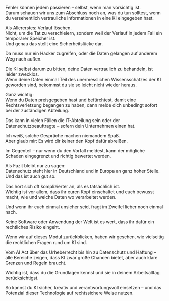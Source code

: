 Fehler können jedem passieren – selbst, wenn man vorsichtig ist.  
Darum schauen wir uns zum Abschluss noch an, was du tun solltest, wenn du versehentlich vertrauliche Informationen in eine KI eingegeben hast.

Als Allererstes: Verlauf löschen.  
Nicht, um die Tat zu verschleiern, sondern weil der Verlauf in jedem Fall ein temporärer Speicher ist.  
Und genau das stellt eine Sicherheitslücke dar.  

Da muss nur ein Hacker zugreifen, oder die Daten gelangen auf anderem Weg nach außen.  

Die KI selbst darum zu bitten, deine Daten vertraulich zu behandeln, ist leider zwecklos.  
Wenn deine Daten einmal Teil des unermesslichen Wissensschatzes der KI geworden sind, bekommst du sie so leicht nicht wieder heraus.  

Ganz wichtig:  
Wenn du Daten preisgegeben hast und befürchtest, damit eine Rechtsverletzung begangen zu haben, dann melde dich unbedingt sofort bei der zuständigen Abteilung.  

Das kann in vielen Fällen die IT-Abteilung sein oder der Datenschutzbeauftragte – sofern dein Unternehmen einen hat.  

Ich weiß, solche Gespräche machen niemandem Spaß.  
Aber glaub mir:
Es wird dir keiner den Kopf dafür abreißen.  

Im Gegenteil – nur wenn du den Vorfall meldest, kann der mögliche Schaden eingegrenzt und richtig bewertet werden.  

Als Fazit bleibt nur zu sagen:  
Datenschutz steht hier in Deutschland und in Europa an ganz hoher Stelle.  
Und das ist auch gut so.  

Das hört sich oft komplizierter an, als es tatsächlich ist.  
Wichtig ist vor allem, dass ihr euren Kopf einschaltet und euch bewusst macht, wie und welche Daten wo verarbeitet werden.  

Und wenn ihr euch einmal unsicher seid, fragt im Zweifel lieber noch einmal nach.  

Keine Software oder Anwendung der Welt ist es wert, dass ihr dafür ein rechtliches Risiko eingeht.

Wenn wir auf dieses Modul zurückblicken, haben wir gesehen, wie vielseitig die rechtlichen Fragen rund um KI sind.  

Vom AI Act über das Urheberrecht bis hin zu Datenschutz und Haftung – alle Bereiche zeigen, dass KI zwar große Chancen bietet, aber auch klare Grenzen und Regeln braucht.  

Wichtig ist, dass du die Grundlagen kennst und sie in deinem Arbeitsalltag berücksichtigst.  

So kannst du KI sicher, kreativ und verantwortungsvoll einsetzen – und das Potenzial dieser Technologie auf rechtssichere Weise nutzen.
